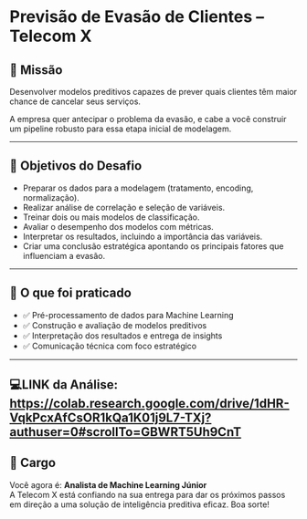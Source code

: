 # Previsão de Evasão de Clientes – Telecom X

## 🎯 Missão
Desenvolver modelos preditivos capazes de prever quais clientes têm maior chance de cancelar seus serviços.

A empresa quer antecipar o problema da evasão, e cabe a você construir um pipeline robusto para essa etapa inicial de modelagem.

---

## 🧠 Objetivos do Desafio
- Preparar os dados para a modelagem (tratamento, encoding, normalização).  
- Realizar análise de correlação e seleção de variáveis.  
- Treinar dois ou mais modelos de classificação.  
- Avaliar o desempenho dos modelos com métricas.  
- Interpretar os resultados, incluindo a importância das variáveis.  
- Criar uma conclusão estratégica apontando os principais fatores que influenciam a evasão.

---

## 🧰 O que foi praticado
- ✅ Pré-processamento de dados para Machine Learning  
- ✅ Construção e avaliação de modelos preditivos  
- ✅ Interpretação dos resultados e entrega de insights  
- ✅ Comunicação técnica com foco estratégico  

---
## 💻LINK da Análise: https://colab.research.google.com/drive/1dHR-VqkPcxAfCsOR1kQa1K01j9L7-TXj?authuser=0#scrollTo=GBWRT5Uh9CnT

## 🚀 Cargo
Você agora é: **Analista de Machine Learning Júnior**  
A Telecom X está confiando na sua entrega para dar os próximos passos em direção a uma solução de inteligência preditiva eficaz. Boa sorte!
